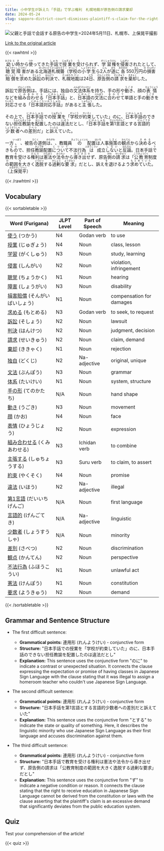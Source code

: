 ```yaml
---
title: 小中学生が訴えた「手話」で学ぶ権利　札幌地裁が原告側の請求棄却
date: 2024-05-24
slug: sapporo-district-court-dismisses-plaintiff-s-claim-for-the-right-to-learn-sign-language-as-advocated-by-elementary-and-junior-high-school-students
---
```


![父親と手話で会話する原告の中学生=2024年5月11日、札幌市、上保晃平撮影](https://www.asahicom.jp/imgopt/img/1dfa1b0bb1/comm_L/AS20240524001318.jpg "父親と手話で会話する原告の中学生=2024年5月11日、札幌市、上保晃平撮影")

[Link to the original article](https://asahi.com/articles/ASS5S0PCSS5SIIPE01NM.html?iref=pc_life_top__n)

{{< rawhtml >}}
<p><ruby>幼<rt>おさな</rt>い時<rt>とき</rt>から<ruby>使<rt>つか</rt>ってきた<ruby>手話<rt>しゅわ</rt>で<ruby>授業<rt>じゅぎょう</rt>を<ruby>受<rt>う</rt>けられず、<ruby>学習<rt>がくしゅう</rt>権<rt>けん</rt>を<ruby>侵害<rt>しんがい</rt>されたとして、<ruby>聴覚<rt>ちょうかく</rt>障害<rt>しょうがい</rt>がある<ruby>北海道<rt>ほっかいどう</rt><ruby>札幌<rt>さっぽろ</rt><ruby>聾<rt>ろう</rt>（<rt>）</rt>学校<rt>がっこう</rt>の<ruby>小学生<rt>しょうがくせい</rt>ら2<ruby>人<rt>にん</rt>が<ruby>道<rt>みち</rt>に<ruby>各<rt>おのおの</rt>550<ruby>万<rt>まん</rt>円<ruby>の<rt>の</rt>損害<rt>そんがい</rt>賠償<rt>ばいしょう</rt>を<ruby>求<rt>もと</rt>めた<ruby>訴訟<rt>そしょう</rt>の<ruby>判決<rt>はんけつ</rt>で、<ruby>札幌<rt>さっぽろ</rt><ruby>地裁<rt>ちさい</rt>は24<ruby>日<rt>にち</rt>、<ruby>原告<rt>げんこく</rt>側<rt>がわ</rt>の<ruby>請求<rt>せいきゅう</rt>を<ruby>棄却<rt>ききゃく</rt>した。</p>

<p>訴訟で<ruby>原告側<rt>げんこくがわ</rt></ruby>は、手話には、独自の<ruby>文法<rt>ぶんぽう</rt></ruby><ruby>体系<rt>たいけい</rt></ruby>を持ち、手の形や<ruby>動き<rt>うごき</rt></ruby>、顔の<ruby>表情<rt>ひょうじょう</rt></ruby>などを<ruby>組み合わせる<rt>くみあわせる</rt></ruby>「<ruby>日本手話<rt>にほんしゅわ</rt></ruby>」と、<ruby>日本語<rt>にほんご</rt></ruby>の<ruby>文法<rt>ぶんぽう</rt></ruby>に<ruby>合わせて<rt>あわせて</rt></ruby>単語と手の<ruby>動き<rt>うごき</rt></ruby>を<ruby>対応<rt>たいおう</rt></ruby>させる「<ruby>日本語対応手話<rt>にほんごたいおうしゅわ</rt></ruby>」があると<ruby>主張<rt>しゅちょう</rt></ruby>した。</p>

<p>その上で、<ruby>日本手話<rt>にほんしゅわ</rt></ruby>での<ruby>授業<rt>じゅぎょう</rt></ruby>を「<ruby>学校<rt>がっこう</rt></ruby>が<ruby>約束<rt>やくそく</rt></ruby>していた」のに、<ruby>日本手話<rt>にほんしゅわ</rt></ruby>のできない<ruby>担任教諭<rt>たんにんきょうゆ</rt></ruby>を<ruby>配置<rt>はいち</rt></ruby>したのは<ruby>違法<rt>いほう</rt></ruby>だとし、「<ruby>日本手話<rt>にほんしゅわ</rt></ruby>を<ruby>第1言語<rt>だいいちげんご</rt></ruby>とする<ruby>言語的<rt>げんごてき</rt></ruby><ruby>少数者<rt>しょうすうしゃ</rt></ruby>への<ruby>差別<rt>さべつ</rt></ruby>だ」と<ruby>訴え<rt>うったえ</rt></ruby>ていた。</p>

<p>一方<ruby>、<rt>いっぽう</rt></ruby>、被告<ruby>の<rt>ひこく</rt></ruby>道側<ruby>は、<rt>みちがわ</rt></ruby>、教職員<ruby>の<rt>きょうしょくいん</rt></ruby>配置<ruby>は<rt>はいち</rt></ruby>人事<ruby>施策<rt>しさく</rt></ruby>の<ruby>観点<rt>かんてん</rt></ruby>から<ruby>決める<rt>きめる</rt></ruby>べき<ruby>もの<rt>もの</rt></ruby>で、担任<ruby>教諭<rt>きょうゆ</rt></ruby>配置<ruby>について<rt>について</rt></ruby>不法行為<ruby>は<rt>ふほうこうい</rt></ruby>成立<ruby>しない<rt>しない</rt></ruby>と<ruby>反論<rt>はんろん</rt></ruby>。日本手話<ruby>で<rt>で</rt></ruby>教育<ruby>を<rt>を</rt></ruby>受ける<ruby>権利<rt>けんり</rt></ruby>は<ruby>憲法<rt>けんぽう</rt></ruby>や<ruby>法令<rt>ほうれい</rt></ruby>から<ruby>導き出せ<rt>みだきだせ</rt></ruby>ず、原告<ruby>側<rt>がわ</rt></ruby>の<ruby>請求<rt>せいきゅう</rt></ruby>は「<ruby>公教育<rt>こうきょういく</rt></ruby>制度<ruby>の<rt>の</rt></ruby>範囲<ruby>を<rt>を</rt></ruby>大きく<ruby>逸脱<rt>いつだつ</rt></ruby>する<ruby>過剰<rt>かじょう</rt></ruby>な<ruby>要求<rt>ようきゅう</rt></ruby>」だとし、訴え<ruby>を<rt>を</rt></ruby>退けるよう<ruby>求めていた<rt>もとめていた</rt></ruby>。（<ruby>上保<rt>かみやす</rt></ruby><ruby>晃平<rt>こうへい</rt></ruby>）</p>
{{< /rawhtml >}}

## Vocabulary


{{< sortabletable >}}

| Word (Furigana) | JLPT Level | Part of Speech | Meaning |
|-----------------|------------|---------------|---------|
|[使う](https://jisho.org/search/%E4%BD%BF%E3%81%86) (つかう)| N4 | Godan verb | to use |
|[授業](https://jisho.org/search/%E6%8E%88%E6%A5%AD) (じゅぎょう)| N4 | Noun | class, lesson |
|[学習](https://jisho.org/search/%E5%AD%A6%E7%BF%92) (がくしゅう)| N3 | Noun | study, learning |
|[侵害](https://jisho.org/search/%E4%BE%B5%E5%AE%B3) (しんがい)| N2 | Noun | violation, infringement |
|[聴覚](https://jisho.org/search/%E8%81%B4%E8%A6%9A) (ちょうかく)| N1 | Noun | hearing |
|[障害](https://jisho.org/search/%E9%9A%9C%E5%AE%B3) (しょうがい)| N3 | Noun | disability |
|[損害賠償](https://jisho.org/search/%E6%90%8D%E5%AE%B3%E8%B3%A0%E5%84%9F) (そんがいばいしょう)| N1 | Noun | compensation for damages |
|[求める](https://jisho.org/search/%E6%B1%82%E3%82%81%E3%82%8B) (もとめる)| N3 | Godan verb | to seek, to request |
|[訴訟](https://jisho.org/search/%E8%A8%B4%E8%A8%9F) (そしょう)| N2 | Noun | lawsuit |
|[判決](https://jisho.org/search/%E5%88%A4%E6%B1%BA) (はんけつ)| N2 | Noun | judgment, decision |
|[請求](https://jisho.org/search/%E8%AB%8B%E6%B1%82) (せいきゅう)| N2 | Noun | claim, demand |
|[棄却](https://jisho.org/search/%E6%A3%84%E5%8D%B4) (ききゃく)| N1 | Noun | rejection |
|[独自](https://jisho.org/search/%E7%8B%AC%E8%87%AA) (どくじ)| N2 | Na-adjective | original, unique |
|[文法](https://jisho.org/search/%E6%96%87%E6%B3%95) (ぶんぽう)| N3 | Noun | grammar |
|[体系](https://jisho.org/search/%E4%BD%93%E7%B3%BB) (たいけい)| N1 | Noun | system, structure |
|[手の形](https://jisho.org/search/%E6%89%8B%E3%81%AE%E5%BD%A2) (てのかたち)| N/A | Noun | hand shape |
|[動き](https://jisho.org/search/%E5%8B%95%E3%81%8D) (うごき)| N3 | Noun | movement |
|[顔](https://jisho.org/search/%E9%A1%94) (かお)| N4 | Noun | face |
|[表情](https://jisho.org/search/%E8%A1%A8%E6%83%85) (ひょうじょう)| N2 | Noun | expression |
|[組み合わせる](https://jisho.org/search/%E7%B5%84%E3%81%BF%E5%90%88%E3%82%8F%E3%81%9B%E3%82%8B) (くみあわせる)| N3 | Ichidan verb | to combine |
|[主張する](https://jisho.org/search/%E4%B8%BB%E5%BC%B5%E3%81%99%E3%82%8B) (しゅちょうする)| N3 | Suru verb | to claim, to assert |
|[約束](https://jisho.org/search/%E7%B4%84%E6%9D%9F) (やくそく)| N4 | Noun | promise |
|[違法](https://jisho.org/search/%E9%81%95%E6%B3%95) (いほう)| N2 | Na-adjective | illegal |
|[第1言語](https://jisho.org/search/%E7%AC%AC1%E8%A8%80%E8%AA%9E) (だいいちげんご)| N/A | Noun | first language |
|[言語的](https://jisho.org/search/%E8%A8%80%E8%AA%9E%E7%9A%84) (げんごてき)| N/A | Na-adjective | linguistic |
|[少数者](https://jisho.org/search/%E5%B0%91%E6%95%B0%E8%80%85) (しょうすうしゃ)| N/A | Noun | minority |
|[差別](https://jisho.org/search/%E5%B7%AE%E5%88%A5) (さべつ)| N2 | Noun | discrimination |
|[観点](https://jisho.org/search/%E8%A6%B3%E7%82%B9) (かんてん)| N2 | Noun | perspective |
|[不法行為](https://jisho.org/search/%E4%B8%8D%E6%B3%95%E8%A1%8C%E7%82%BA) (ふほうこうい)| N1 | Noun | unlawful act |
|[憲法](https://jisho.org/search/%E6%86%B2%E6%B3%95) (けんぽう)| N1 | Noun | constitution |
|[要求](https://jisho.org/search/%E8%A6%81%E6%B1%82) (ようきゅう)| N2 | Noun | demand |

{{< /sortabletable >}}


## Grammar and Sentence Structure

- The first difficult sentence:
  - **Grammatical points:** 連用形 (れんようけい) - conjunctive form
  - **Structure:** "日本手話での授業を「学校が約束していた」のに、日本手話のできない担任教諭を配置したのは違法だとし"
  - **Explanation:** This sentence uses the conjunctive form "のに" to indicate a contrast or unexpected situation. It connects the clause expressing the expectation or promise of having classes in Japanese Sign Language with the clause stating that it was illegal to assign a homeroom teacher who couldn't use Japanese Sign Language.

- The second difficult sentence:
  - **Grammatical points:** 連用形 (れんようけい) - conjunctive form
  - **Structure:** "日本手話を第1言語とする言語的少数者への差別だと訴えていた"
  - **Explanation:** This sentence uses the conjunctive form "とする" to indicate the state or quality of something. Here, it describes the linguistic minority who use Japanese Sign Language as their first language and accuses discrimination against them.

- The third difficult sentence:
  - **Grammatical points:** 連用形 (れんようけい) - conjunctive form
  - **Structure:** "日本手話で教育を受ける権利は憲法や法令から導き出せず、原告側の請求は「公教育制度の範囲を大きく逸脱する過剰な要求」だとし"
  - **Explanation:** This sentence uses the conjunctive form "ず" to indicate a negative condition or reason. It connects the clause stating that the right to receive education in Japanese Sign Language cannot be derived from the constitution or laws with the clause asserting that the plaintiff's claim is an excessive demand that significantly deviates from the public education system.

## Quiz

Test your comprehension of the article!

{{< quiz >}}
